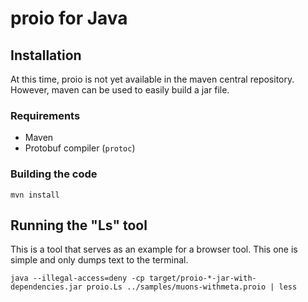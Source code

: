 # proio for Java
## Installation
At this time, proio is not yet available in the maven central repository.
However, maven can be used to easily build a jar file.

### Requirements
* Maven
* Protobuf compiler (`protoc`)

### Building the code
```shell
mvn install
```

## Running the "Ls" tool
This is a tool that serves as an example for a browser tool.  This one is
simple and only dumps text to the terminal.
```shell
java --illegal-access=deny -cp target/proio-*-jar-with-dependencies.jar proio.Ls ../samples/muons-withmeta.proio | less
```
